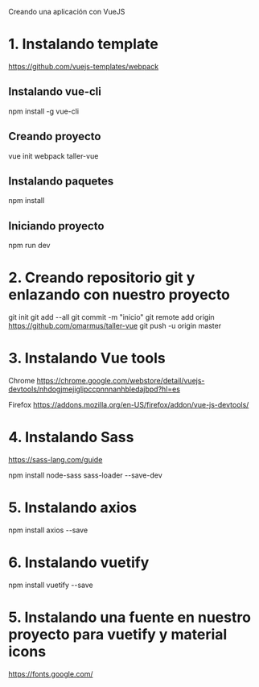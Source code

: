 Creando una aplicación con VueJS

# 1. Instalando template
https://github.com/vuejs-templates/webpack

## Instalando vue-cli
npm install -g vue-cli

## Creando proyecto
vue init webpack taller-vue

## Instalando paquetes
npm install

## Iniciando proyecto
npm run dev

# 2. Creando repositorio git y enlazando con nuestro proyecto
git init
git add --all
git commit -m "inicio"
git remote add origin https://github.com/omarmus/taller-vue
git push -u origin master

# 3. Instalando Vue tools
Chrome
https://chrome.google.com/webstore/detail/vuejs-devtools/nhdogjmejiglipccpnnnanhbledajbpd?hl=es

Firefox
https://addons.mozilla.org/en-US/firefox/addon/vue-js-devtools/

# 4. Instalando Sass
https://sass-lang.com/guide

npm install node-sass sass-loader --save-dev

# 5. Instalando axios

npm install axios --save

# 6. Instalando vuetify

npm install vuetify --save

# 5. Instalando una fuente en nuestro proyecto para vuetify y material icons
https://fonts.google.com/

